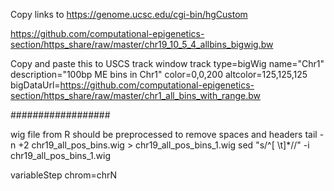 Copy links to
https://genome.ucsc.edu/cgi-bin/hgCustom

https://github.com/computational-epigenetics-section/https_share/raw/master/chr19_10_5_4_allbins_bigwig.bw

Copy and paste this to USCS track window
track type=bigWig name="Chr1" description="100bp ME bins in Chr1" color=0,0,200 altcolor=125,125,125 bigDataUrl=https://github.com/computational-epigenetics-section/https_share/raw/master/chr1_all_bins_with_range.bw


##################

wig file from R should be preprocessed to remove spaces and headers
  tail -n +2 chr19_all_pos_bins.wig > chr19_all_pos_bins_1.wig
  sed "s/^[ \t]*//" -i chr19_all_pos_bins_1.wig

variableStep  chrom=chrN
